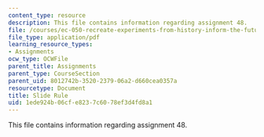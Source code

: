 ```yaml
---
content_type: resource
description: This file contains information regarding assignment 48.
file: /courses/ec-050-recreate-experiments-from-history-inform-the-future-from-the-past-galileo-january-iap-2010/1ede924b06cfe8237c6078ef3d4fd8a1_MITEC_050IAP10_assn48.pdf
file_type: application/pdf
learning_resource_types:
- Assignments
ocw_type: OCWFile
parent_title: Assignments
parent_type: CourseSection
parent_uid: 8012742b-3520-2379-06a2-d660cea0357a
resourcetype: Document
title: Slide Rule
uid: 1ede924b-06cf-e823-7c60-78ef3d4fd8a1
---
```

This file contains information regarding assignment 48.